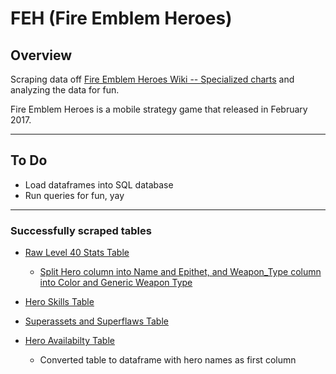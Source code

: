 # FEH (Fire Emblem Heroes)
## Overview
Scraping data off [Fire Emblem Heroes Wiki -- Specialized charts](https://feheroes.fandom.com/wiki/Specialized_charts) and analyzing the data for fun.

Fire Emblem Heroes is a mobile strategy game that released in February 2017.

-------------------------------------------
## To Do
- Load dataframes into SQL database
- Run queries for fun, yay

-------------------------------------------
### Successfully scraped tables

- [Raw Level 40 Stats Table](Images/lvl40_stats_df_RAW.PNG)

  - [Split Hero column into Name and Epithet, and Weapon_Type column into Color and Generic Weapon Type](Images/lvl40_stats_df.PNG)
  
- [Hero Skills Table](Images/hero_skills_df.PNG)

- [Superassets and Superflaws Table](Images/super_assetflaws_df.PNG)

- [Hero Availabilty Table](Images/hero_availability_df.PNG)
  - Converted table to dataframe with hero names as first column
